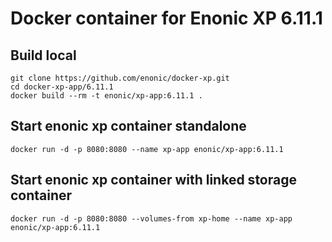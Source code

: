 # Docker container for Enonic XP 6.11.1

## Build local

    git clone https://github.com/enonic/docker-xp.git
    cd docker-xp-app/6.11.1
    docker build --rm -t enonic/xp-app:6.11.1 .

## Start enonic xp container standalone

    docker run -d -p 8080:8080 --name xp-app enonic/xp-app:6.11.1

## Start enonic xp container with linked storage container

    docker run -d -p 8080:8080 --volumes-from xp-home --name xp-app enonic/xp-app:6.11.1
